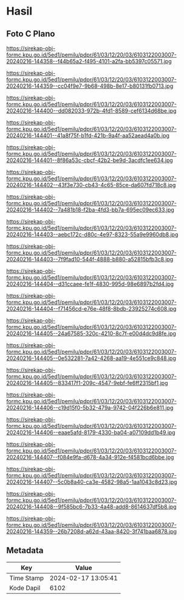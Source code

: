 # Hasil

## Foto C Plano

https://sirekap-obj-formc.kpu.go.id/5ed1/pemilu/pdpr/61/03/12/20/03/6103122003007-20240216-144358--f44b65a2-f495-4101-a2fa-bb5397c05571.jpg

https://sirekap-obj-formc.kpu.go.id/5ed1/pemilu/pdpr/61/03/12/20/03/6103122003007-20240216-144359--cc04f9e7-9b68-498b-8e17-b80131fb0713.jpg

https://sirekap-obj-formc.kpu.go.id/5ed1/pemilu/pdpr/61/03/12/20/03/6103122003007-20240216-144400--dd082033-972b-4fd1-8589-cef6134d68be.jpg

https://sirekap-obj-formc.kpu.go.id/5ed1/pemilu/pdpr/61/03/12/20/03/6103122003007-20240216-144401--41a8f75f-b1fd-421b-9a4f-aa52aead4a0b.jpg

https://sirekap-obj-formc.kpu.go.id/5ed1/pemilu/pdpr/61/03/12/20/03/6103122003007-20240216-144401--8f86a53c-cbcf-42b2-be9d-3acdfc1ee634.jpg

https://sirekap-obj-formc.kpu.go.id/5ed1/pemilu/pdpr/61/03/12/20/03/6103122003007-20240216-144402--43f3e730-cb43-4c65-85ce-da607fd718c8.jpg

https://sirekap-obj-formc.kpu.go.id/5ed1/pemilu/pdpr/61/03/12/20/03/6103122003007-20240216-144402--7a481b18-f2ba-4fd3-bb7a-695ec09ec633.jpg

https://sirekap-obj-formc.kpu.go.id/5ed1/pemilu/pdpr/61/03/12/20/03/6103122003007-20240216-144403--aebc172c-d80c-4e97-8323-55a9e9960db8.jpg

https://sirekap-obj-formc.kpu.go.id/5ed1/pemilu/pdpr/61/03/12/20/03/6103122003007-20240216-144403--7f9fad10-544f-4888-b880-a52815bfb3c8.jpg

https://sirekap-obj-formc.kpu.go.id/5ed1/pemilu/pdpr/61/03/12/20/03/6103122003007-20240216-144404--d31ccaee-fe1f-4830-995d-98e6897b2fd4.jpg

https://sirekap-obj-formc.kpu.go.id/5ed1/pemilu/pdpr/61/03/12/20/03/6103122003007-20240216-144404--f71456cd-e76e-48f8-8bdb-23925274c608.jpg

https://sirekap-obj-formc.kpu.go.id/5ed1/pemilu/pdpr/61/03/12/20/03/6103122003007-20240216-144405--24a67585-320c-4210-8c7f-e00d4dc9d8fe.jpg

https://sirekap-obj-formc.kpu.go.id/5ed1/pemilu/pdpr/61/03/12/20/03/6103122003007-20240216-144405--0e532281-7a42-4268-aa19-4e551ce9c848.jpg

https://sirekap-obj-formc.kpu.go.id/5ed1/pemilu/pdpr/61/03/12/20/03/6103122003007-20240216-144405--833417f1-209c-4547-9ebf-fe6ff2315bf1.jpg

https://sirekap-obj-formc.kpu.go.id/5ed1/pemilu/pdpr/61/03/12/20/03/6103122003007-20240216-144406--c19d15f0-5b32-479a-9742-04f226b6e811.jpg

https://sirekap-obj-formc.kpu.go.id/5ed1/pemilu/pdpr/61/03/12/20/03/6103122003007-20240216-144406--eaae5afd-8179-4330-ba04-a07109dd1b49.jpg

https://sirekap-obj-formc.kpu.go.id/5ed1/pemilu/pdpr/61/03/12/20/03/6103122003007-20240216-144407--f084e9fa-d678-4a34-912e-f4581bcd6bbe.jpg

https://sirekap-obj-formc.kpu.go.id/5ed1/pemilu/pdpr/61/03/12/20/03/6103122003007-20240216-144407--5c0b8a40-ca3e-4582-98a5-1aa1043c8d23.jpg

https://sirekap-obj-formc.kpu.go.id/5ed1/pemilu/pdpr/61/03/12/20/03/6103122003007-20240216-144408--9f585bc6-7b33-4a48-add8-8614637df5b8.jpg

https://sirekap-obj-formc.kpu.go.id/5ed1/pemilu/pdpr/61/03/12/20/03/6103122003007-20240216-144359--26b7208d-a62d-43aa-8420-3f741baa6878.jpg


## Metadata

| Key        | Value               |
| ---------- | ------------------- |
| Time Stamp | 2024-02-17 13:05:41 |
| Kode Dapil | 6102                |



